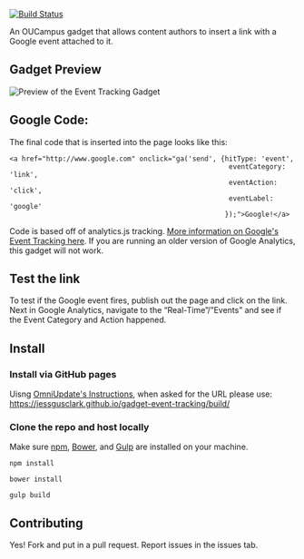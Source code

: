 [![Build Status](https://travis-ci.org/jessgusclark/gadget-event-tracking.svg?branch=master)](https://travis-ci.org/jessgusclark/gadget-event-tracking)

An OUCampus gadget that allows content authors to insert a link with a Google event attached to it. 

## Gadget Preview
![Preview of the Event Tracking Gadget](https://jessgusclark.github.io/gadget-event-tracking/build/img/preview.jpg)

## Google Code:

The final code that is inserted into the page looks like this:

```
<a href="http://www.google.com" onclick="ga('send', {hitType: 'event',
                                                      eventCategory: 'link',
                                                      eventAction: 'click',
                                                      eventLabel: 'google'
                                                     });">Google!</a>
```

Code is based off of analytics.js tracking. [More information on Google's Event Tracking here](https://developers.google.com/analytics/devguides/collection/analyticsjs/events). If you are running an older version of Google Analytics, this gadget will not work.

## Test the link

To test if the Google event fires, publish out the page and click on the link. Next in Google Analytics, navigate to the “Real-Time”/”Events” and see if the Event Category and Action happened. 

## Install

### Install via GitHub pages

Uisng [OmniUpdate's Instructions](http://support.omniupdate.com/oucampus10/setup/gadgets/new-gadget.html), when asked for the URL please use: https://jessgusclark.github.io/gadget-event-tracking/build/

### Clone the repo and host locally

Make sure [npm](https://www.npmjs.com/), [Bower](http://bower.io/), and [Gulp](http://gulpjs.com/) are installed on your machine.

```
npm install

bower install

gulp build
```

## Contributing

Yes! Fork and put in a pull request. Report issues in the issues tab.
